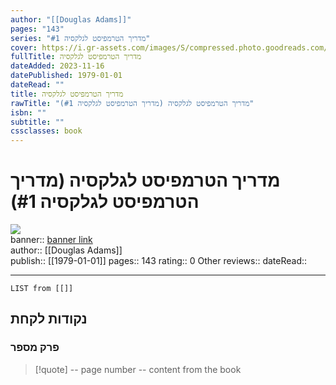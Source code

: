 ```yaml
---
author: "[[Douglas Adams]]"
pages: "143"
series: "מדריך הטרמפיסט לגלקסיה #1"
cover: https://i.gr-assets.com/images/S/compressed.photo.goodreads.com/books/1563183911l/1866409.jpg
fullTitle: מדריך הטרמפיסט לגלקסיה
dateAdded: 2023-11-16
datePublished: 1979-01-01
dateRead: ""
title: מדריך הטרמפיסט לגלקסיה
rawTitle: "מדריך הטרמפיסט לגלקסיה (מדריך הטרמפיסט לגלקסיה #1)"
isbn: ""
subtitle: ""
cssclasses: book
---
```

# מדריך הטרמפיסט לגלקסיה (מדריך הטרמפיסט לגלקסיה #1)

![](https:&#x2F;&#x2F;i.gr-assets.com&#x2F;images&#x2F;S&#x2F;compressed.photo.goodreads.com&#x2F;books&#x2F;1563183911l&#x2F;1866409.jpg)  
banner:: [banner link](https:&#x2F;&#x2F;i.gr-assets.com&#x2F;images&#x2F;S&#x2F;compressed.photo.goodreads.com&#x2F;books&#x2F;1563183911l&#x2F;1866409.jpg)  
author:: [[Douglas Adams]]  
publish:: [[1979-01-01]]
pages:: 143
rating:: 0 
Other reviews:: 
dateRead:: 

<hr  style="clear:both"/>



```dataview
LIST from [[]]
```

## נקודות לקחת 

### פרק מספר
> [!quote] -- page number -- 
>  content from the book




```